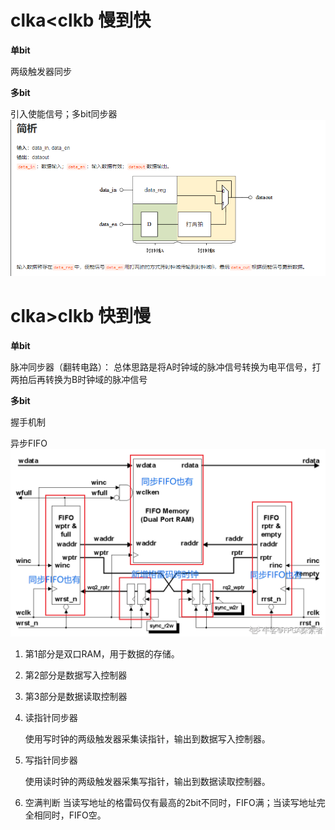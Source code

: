 # clka<clkb 慢到快
**单bit**

两级触发器同步

**多bit** 

引入使能信号；多bit同步器
![multi bits](https://github.com/hhh2639168682/Digital-IC-basic-knowledge/blob/main/multi_bits_input/answer_multibits.png "multi bits")

# clka>clkb 快到慢
**单bit** 

脉冲同步器（翻转电路）：
总体思路是将A时钟域的脉冲信号转换为电平信号，打两拍后再转换为B时钟域的脉冲信号

**多bit**  

握手机制

异步FIFO
![A_fifo](https://github.com/hhh2639168682/Digital-IC-basic-knowledge/blob/main/interview/801B0340EAA7D418025E65E160ADE22B.png "A_fifo")
1. 第1部分是双口RAM，用于数据的存储。

2. 第2部分是数据写入控制器

3. 第3部分是数据读取控制器

4. 读指针同步器

   使用写时钟的两级触发器采集读指针，输出到数据写入控制器。

5. 写指针同步器

   使用读时钟的两级触发器采集写指针，输出到数据读取控制器。

6. 空满判断
当读写地址的格雷码仅有最高的2bit不同时，FIFO满；当读写地址完全相同时，FIFO空。
